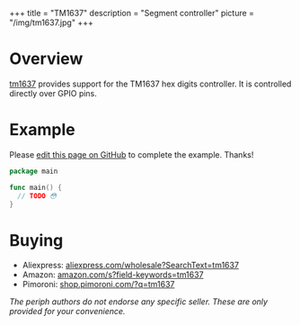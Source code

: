 +++
title = "TM1637"
description = "Segment controller"
picture = "/img/tm1637.jpg"
+++

# Overview

[tm1637](https://periph.io/x/periph/devices/tm1637) provides support for the
TM1637 hex digits controller. It is controlled directly over GPIO pins.


# Example

Please [edit this page on
GitHub](https://github.com/periph/website/edit/master/site/content/device/tm1637.md)
to complete the example. Thanks!

```go
package main

func main() {
  // TODO 😳
}
```

# Buying

- Aliexpress:
  [aliexpress.com/wholesale?SearchText=tm1637](https://aliexpress.com/wholesale?SearchText=tm1637)
- Amazon:
  [amazon.com/s?field-keywords=tm1637](https://amazon.com/s?field-keywords=tm1637)
- Pimoroni: [shop.pimoroni.com/?q=tm1637](https://shop.pimoroni.com/?q=tm1637)

_The periph authors do not endorse any specific seller. These are only provided
for your convenience._

